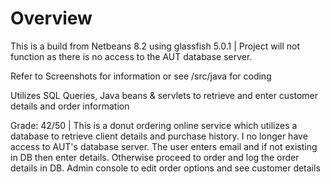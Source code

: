 # Overview
This is a build from Netbeans 8.2 using glassfish 5.0.1 | Project will not function as there is no access to the AUT database server.

Refer to Screenshots for information or see /src/java for coding

Utilizes SQL Queries, Java beans & servlets to retrieve and enter customer details and order information

Grade: 42/50 | This is a donut ordering online service which utilizes a database to retrieve client details and purchase history. I no longer have access to AUT's database server. The user enters email and if not existing in DB then enter details. Otherwise proceed to order and log the order details in DB. Admin console to edit order options and see customer details
